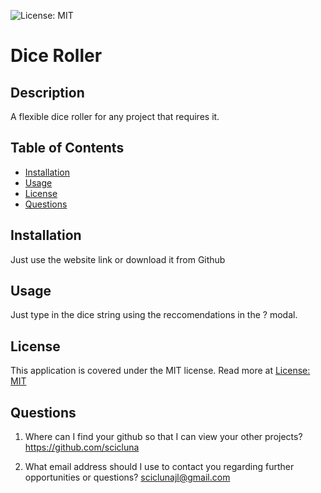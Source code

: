 ![License: MIT](https://img.shields.io/badge/License-MIT-yellow.svg)
  
  # Dice Roller

  ## Description

  A flexible dice roller for any project that requires it.

  ## Table of Contents

  - [Installation](#installation)
  - [Usage](#usage)
  - [License](#license)
  - [Questions](#questions)

  ## Installation

  Just use the website link or download it from Github

  ## Usage

  Just type in the dice string using the reccomendations in the ? modal.
  

  ## License

  This application is covered under the MIT license. Read more at [License: MIT](https://opensource.org/licenses/MIT)

  ## Questions

  1. Where can I find your github so that I can view your other projects? https://github.com/scicluna

  2. What email address should I use to contact you regarding further opportunities or questions? sciclunajl@gmail.com
